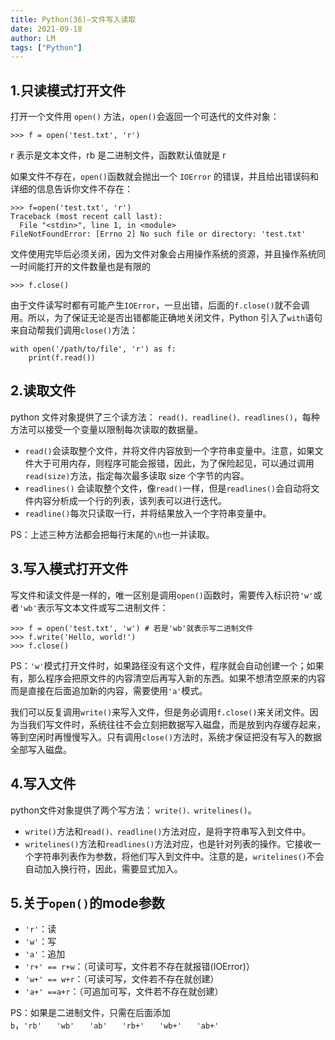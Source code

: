 ```yaml
---
title: Python(36)—文件写入读取
date: 2021-09-18
author: LM
tags: ["Python"]
---
```


## 1.只读模式打开文件

打开一个文件用 `open()` 方法，`open()`会返回一个可迭代的文件对象：

```
>>> f = open('test.txt', 'r')
```

r 表示是文本文件，rb 是二进制文件，函数默认值就是 r

如果文件不存在，`open()`函数就会抛出一个 `IOError` 的错误，并且给出错误码和详细的信息告诉你文件不存在：

```
>>> f=open('test.txt', 'r')
Traceback (most recent call last):
  File "<stdin>", line 1, in <module>
FileNotFoundError: [Errno 2] No such file or directory: 'test.txt'
```

文件使用完毕后必须关闭，因为文件对象会占用操作系统的资源，并且操作系统同一时间能打开的文件数量也是有限的

```
>>> f.close()
```

由于文件读写时都有可能产生`IOError`，一旦出错，后面的`f.close()`就不会调用。所以，为了保证无论是否出错都能正确地关闭文件，Python 引入了`with`语句来自动帮我们调用`close()`方法：

```
with open('/path/to/file', 'r') as f:
    print(f.read())
```

## 2.读取文件

python 文件对象提供了三个读方法： `read()、readline()、readlines()`，每种方法可以接受一个变量以限制每次读取的数据量。

- `read()`会读取整个文件，并将文件内容放到一个字符串变量中。注意，如果文件大于可用内存，则程序可能会报错，因此，为了保险起见，可以通过调用`read(size)`方法，指定每次最多读取 size 个字节的内容。
- `readlines()` 会读取整个文件，像`read()`一样，但是`readlines()`会自动将文件内容分析成一个行的列表，该列表可以进行迭代。
- `readline()`每次只读取一行，并将结果放入一个字符串变量中。

PS：上述三种方法都会把每行末尾的`\n`也一并读取。

## 3.写入模式打开文件

写文件和读文件是一样的，唯一区别是调用`open()`函数时，需要传入标识符`'w'`或者`'wb'`表示写文本文件或写二进制文件：

```
>>> f = open('test.txt', 'w') # 若是'wb'就表示写二进制文件
>>> f.write('Hello, world!')
>>> f.close()
```

PS：`'w'`模式打开文件时，如果路径没有这个文件，程序就会自动创建一个；如果有，那么程序会把原文件的内容清空后再写入新的东西。如果不想清空原来的内容而是直接在后面追加新的内容，需要使用`'a'`模式。

我们可以反复调用`write()`来写入文件，但是务必调用`f.close()`来关闭文件。因为当我们写文件时，系统往往不会立刻把数据写入磁盘，而是放到内存缓存起来，等到空闲时再慢慢写入。只有调用`close()`方法时，系统才保证把没有写入的数据全部写入磁盘。

## 4.写入文件

python文件对象提供了两个写方法： `write()、writelines()`。

- `write()`方法和`read()、readline()`方法对应，是将字符串写入到文件中。
- `writelines()`方法和`readlines()`方法对应，也是针对列表的操作。它接收一个字符串列表作为参数，将他们写入到文件中。注意的是，`writelines()`不会自动加入换行符，因此，需要显式加入。

## 5.关于`open()`的mode参数

- `'r'`：读
- `'w'`：写
- `'a'`：追加
- `'r+' == r+w`：（可读可写，文件若不存在就报错(IOError)）
- `'w+' == w+r`：（可读可写，文件若不存在就创建）
- `'a+' ==a+r`：（可追加可写，文件若不存在就创建）

PS：如果是二进制文件，只需在后面添加`b`，`'rb'　　'wb'　　'ab'　　'rb+'　　'wb+'　　'ab+'`
